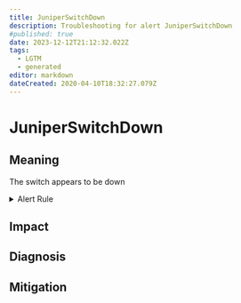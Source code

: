 ```yaml
---
title: JuniperSwitchDown
description: Troubleshooting for alert JuniperSwitchDown
#published: true
date: 2023-12-12T21:12:32.022Z
tags: 
  - LGTM
  - generated
editor: markdown
dateCreated: 2020-04-10T18:32:27.079Z
---
```


# JuniperSwitchDown

## Meaning
[//]: # "Short paragraph that explains what the alert means"
The switch appears to be down

<details>
  <summary>Alert Rule</summary>

{{% rule "juniper/czerwonk-junos-exporter.yml" "JuniperSwitchDown" %}}

{{% comment %}}

```yaml
alert: JuniperSwitchDown
expr: junos_up == 0
for: 0m
labels:
    severity: critical
annotations:
    summary: Juniper switch down (instance {{ $labels.instance }})
    description: |-
        The switch appears to be down
          VALUE = {{ $value }}
          LABELS = {{ $labels }}
    runbook: https://github.com/srerun/prometheus-alerts/blob/main/content/runbooks/czerwonk-junos-exporter/JuniperSwitchDown.md

```

{{% /comment %}}

</details>


## Impact
[//]: # "What could / will happen if the alert is not addressed"



## Diagnosis
[//]: # "Steps to take to identify the cause of the problem"



## Mitigation
[//]: # "The steps necessary to resolve the alert"
